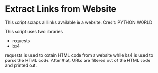 # Extract Links from Website
This script scraps all links available in a website.
Credit: PYTHON WORLD

This script uses two libraries:
- requests
- bs4

requests is used to obtain HTML code from a website while bs4 is used to parse the HTML code.
After that, URLs are filtered out of the HTML code and printed out.
